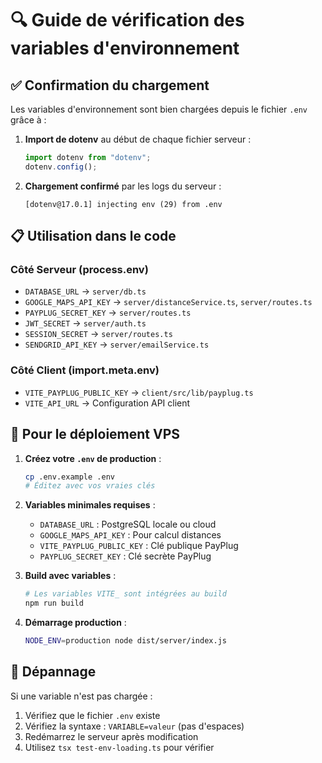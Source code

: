 # 🔍 Guide de vérification des variables d'environnement

## ✅ Confirmation du chargement

Les variables d'environnement sont bien chargées depuis le fichier `.env` grâce à :

1. **Import de dotenv** au début de chaque fichier serveur :
   ```typescript
   import dotenv from "dotenv";
   dotenv.config();
   ```

2. **Chargement confirmé** par les logs du serveur :
   ```
   [dotenv@17.0.1] injecting env (29) from .env
   ```

## 📋 Utilisation dans le code

### Côté Serveur (process.env)
- `DATABASE_URL` → `server/db.ts`
- `GOOGLE_MAPS_API_KEY` → `server/distanceService.ts`, `server/routes.ts`
- `PAYPLUG_SECRET_KEY` → `server/routes.ts`
- `JWT_SECRET` → `server/auth.ts`
- `SESSION_SECRET` → `server/routes.ts`
- `SENDGRID_API_KEY` → `server/emailService.ts`

### Côté Client (import.meta.env)
- `VITE_PAYPLUG_PUBLIC_KEY` → `client/src/lib/payplug.ts`
- `VITE_API_URL` → Configuration API client

## 🚀 Pour le déploiement VPS

1. **Créez votre `.env` de production** :
   ```bash
   cp .env.example .env
   # Éditez avec vos vraies clés
   ```

2. **Variables minimales requises** :
   - `DATABASE_URL` : PostgreSQL locale ou cloud
   - `GOOGLE_MAPS_API_KEY` : Pour calcul distances
   - `VITE_PAYPLUG_PUBLIC_KEY` : Clé publique PayPlug
   - `PAYPLUG_SECRET_KEY` : Clé secrète PayPlug

3. **Build avec variables** :
   ```bash
   # Les variables VITE_ sont intégrées au build
   npm run build
   ```

4. **Démarrage production** :
   ```bash
   NODE_ENV=production node dist/server/index.js
   ```

## 🔧 Dépannage

Si une variable n'est pas chargée :
1. Vérifiez que le fichier `.env` existe
2. Vérifiez la syntaxe : `VARIABLE=valeur` (pas d'espaces)
3. Redémarrez le serveur après modification
4. Utilisez `tsx test-env-loading.ts` pour vérifier